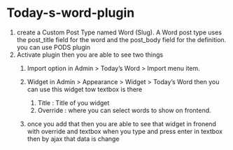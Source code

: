# Today-s-word-plugin
1) create a Custom Post Type named Word (Slug). A Word post type uses the post_title field for the word and the post_body field for the definition. you can use PODS plugin
2) Activate plugin then you are able to see two things 
    1) Import option in Admin > Today’s Word > Import menu item.
    2) Widget in Admin > Appearance > Widget > Today’s Word  then you can use this widget tow textbox is there 
         1) Title : Title of you widget
         2) Override : where you can select words to show on frontend.

    3) once you add that then you are able to see that widget in fronend with override and textbox when you type and press enter in textbox then by ajax that data is change 
